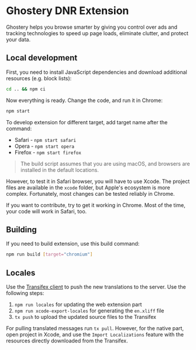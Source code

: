 # Ghostery DNR Extension

Ghostery helps you browse smarter by giving you control over ads and tracking technologies to speed up page loads, eliminate clutter, and protect your data.

## Local development

First, you need to install JavaScript dependencies and download additional resources (e.g. block lists):

```bash
cd .. && npm ci
```

Now everything is ready. Change the code, and run it in Chrome:

```bash
npm start
```

To develop extension for different target, add target name after the command:

* Safari - `npm start safari`
* Opera - `npm start opera`
* Firefox - `npm start firefox`

> The build script assumes that you are using macOS, and browsers are installed in the default locations.

However, to test it in Safari browser, you will have to use Xcode. The project files are available in the `xcode` folder, but Apple's ecosystem is more complex. Fortunately, most changes can be tested reliably in Chrome.

If you want to contribute, try to get it working in Chrome. Most of the time, your code will work in Safari, too.

## Building

If you need to build extension, use this build command:

```bash
npm run build [target="chromium"]
```

## Locales

Use the [Transifex client](https://docs.transifex.com/client/introduction) to push the new translations to the server. Use the following steps:

1. `npm run locales` for updating the web extension part
2. `npm run xcode-export-locales` for generating the `en.xliff` file
3. `tx push` to upload the updated source files to the Transifex

For pulling translated messages run `tx pull`. However, for the native part, open project in Xcode, and use the `Import Localizations` feature with the resources directly downloaded from the Transifex.
